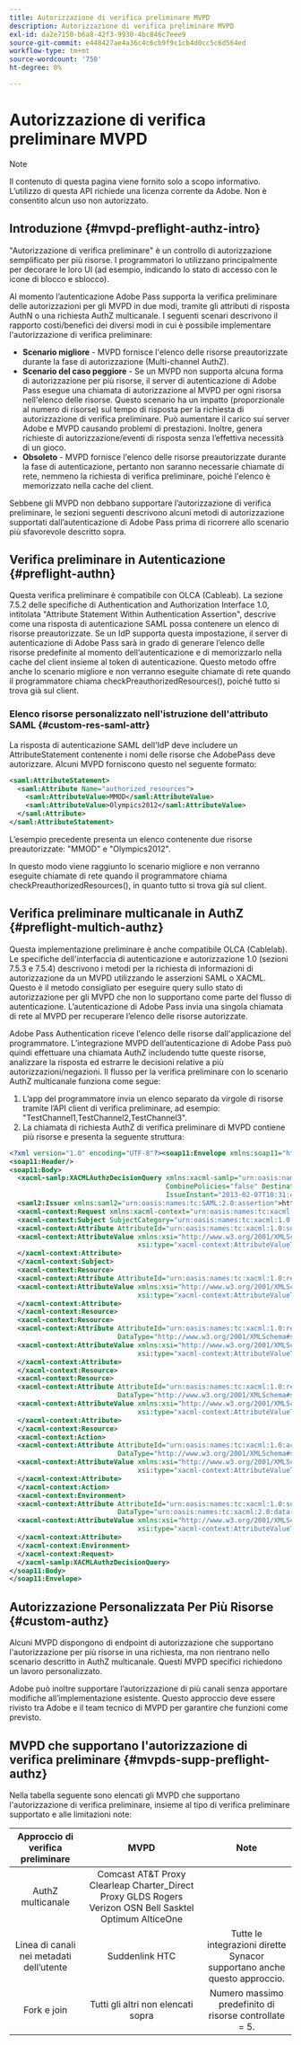 ```yaml
---
title: Autorizzazione di verifica preliminare MVPD
description: Autorizzazione di verifica preliminare MVPD
exl-id: da2e7150-b6a8-42f3-9930-4bc846c7eee9
source-git-commit: e448427ae4a36c4c6cb9f9c1cb4d0cc5c6d564ed
workflow-type: tm+mt
source-wordcount: '750'
ht-degree: 0%

---
```


# Autorizzazione di verifica preliminare MVPD

>[!NOTE]
>
>Il contenuto di questa pagina viene fornito solo a scopo informativo. L’utilizzo di questa API richiede una licenza corrente da Adobe. Non è consentito alcun uso non autorizzato.

## Introduzione {#mvpd-preflight-authz-intro}

&quot;Autorizzazione di verifica preliminare&quot; è un controllo di autorizzazione semplificato per più risorse. I programmatori lo utilizzano principalmente per decorare le loro UI (ad esempio, indicando lo stato di accesso con le icone di blocco e sblocco).

Al momento l’autenticazione Adobe Pass supporta la verifica preliminare delle autorizzazioni per gli MVPD in due modi, tramite gli attributi di risposta AuthN o una richiesta AuthZ multicanale.  I seguenti scenari descrivono il rapporto costi/benefici dei diversi modi in cui è possibile implementare l&#39;autorizzazione di verifica preliminare:

* **Scenario migliore** - MVPD fornisce l&#39;elenco delle risorse preautorizzate durante la fase di autorizzazione (Multi-channel AuthZ).
* **Scenario del caso peggiore** - Se un MVPD non supporta alcuna forma di autorizzazione per più risorse, il server di autenticazione di Adobe Pass esegue una chiamata di autorizzazione al MVPD per ogni risorsa nell&#39;elenco delle risorse. Questo scenario ha un impatto (proporzionale al numero di risorse) sul tempo di risposta per la richiesta di autorizzazione di verifica preliminare. Può aumentare il carico sui server Adobe e MVPD causando problemi di prestazioni. Inoltre, genera richieste di autorizzazione/eventi di risposta senza l’effettiva necessità di un gioco.
* **Obsoleto** - MVPD fornisce l&#39;elenco delle risorse preautorizzate durante la fase di autenticazione, pertanto non saranno necessarie chiamate di rete, nemmeno la richiesta di verifica preliminare, poiché l&#39;elenco è memorizzato nella cache del client.

Sebbene gli MVPD non debbano supportare l’autorizzazione di verifica preliminare, le sezioni seguenti descrivono alcuni metodi di autorizzazione supportati dall’autenticazione di Adobe Pass prima di ricorrere allo scenario più sfavorevole descritto sopra.

## Verifica preliminare in Autenticazione {#preflight-authn}

Questa verifica preliminare è compatibile con OLCA (Cableab). La sezione 7.5.2 delle specifiche di Authentication and Authorization Interface 1.0, intitolata &quot;Attribute Statement Within Authentication Assertion&quot;, descrive come una risposta di autenticazione SAML possa contenere un elenco di risorse preautorizzate. Se un IdP supporta questa impostazione, il server di autenticazione di Adobe Pass sarà in grado di generare l’elenco delle risorse predefinite al momento dell’autenticazione e di memorizzarlo nella cache del client insieme al token di autenticazione. Questo metodo offre anche lo scenario migliore e non verranno eseguite chiamate di rete quando il programmatore chiama checkPreauthorizedResources(), poiché tutto si trova già sul client.

### Elenco risorse personalizzato nell&#39;istruzione dell&#39;attributo SAML {#custom-res-saml-attr}

La risposta di autenticazione SAML dell&#39;IdP deve includere un AttributeStatement contenente i nomi delle risorse che AdobePass deve autorizzare.  Alcuni MVPD forniscono questo nel seguente formato:

```XML
<saml:AttributeStatement>
  <saml:Attribute Name="authorized_resources">
    <saml:AttributeValue>MMOD</saml:AttributeValue>
    <saml:AttributeValue>Olympics2012</saml:AttributeValue>
  </saml:Attribute>
</saml:AttributeStatement>
```

L’esempio precedente presenta un elenco contenente due risorse preautorizzate: &quot;MMOD&quot; e &quot;Olympics2012&quot;.

In questo modo viene raggiunto lo scenario migliore e non verranno eseguite chiamate di rete quando il programmatore chiama checkPreauthorizedResources(), in quanto tutto si trova già sul client.

## Verifica preliminare multicanale in AuthZ {#preflight-multich-authz}

Questa implementazione preliminare è anche compatibile OLCA (Cablelab).  Le specifiche dell&#39;interfaccia di autenticazione e autorizzazione 1.0 (sezioni 7.5.3 e 7.5.4) descrivono i metodi per la richiesta di informazioni di autorizzazione da un MVPD utilizzando le asserzioni SAML o XACML. Questo è il metodo consigliato per eseguire query sullo stato di autorizzazione per gli MVPD che non lo supportano come parte del flusso di autenticazione. L’autenticazione di Adobe Pass invia una singola chiamata di rete al MVPD per recuperare l’elenco delle risorse autorizzate.


Adobe Pass Authentication riceve l&#39;elenco delle risorse dall&#39;applicazione del programmatore. L’integrazione MVPD dell’autenticazione di Adobe Pass può quindi effettuare una chiamata AuthZ includendo tutte queste risorse, analizzare la risposta ed estrarre le decisioni relative a più autorizzazioni/negazioni.  Il flusso per la verifica preliminare con lo scenario AuthZ multicanale funziona come segue:

1. L’app del programmatore invia un elenco separato da virgole di risorse tramite l’API client di verifica preliminare, ad esempio: &quot;TestChannel1,TestChannel2,TestChannel3&quot;.
1. La chiamata di richiesta AuthZ di verifica preliminare di MVPD contiene più risorse e presenta la seguente struttura:

```XML
<?xml version="1.0" encoding="UTF-8"?><soap11:Envelope xmlns:soap11="http://schemas.xmlsoap.org/soap/envelope/"> 
<soap11:Header/> 
<soap11:Body> 
  <xacml-samlp:XACMLAuthzDecisionQuery xmlns:xacml-samlp="urn:oasis:names:tc:xacml:2.0:profile:saml2.0:v2:schema:protocol" 
                                       CombinePolicies="false" Destination="https://login.idpexmaple.net/" ID="_3576604f382455d6495f342d9e07b69c" 
                                       IssueInstant="2013-02-07T10:31:40.333Z" Version="2.0"> 
  <saml2:Issuer xmlns:saml2="urn:oasis:names:tc:SAML:2.0:assertion">https://saml.sp.auth-staging.adobe.com/on-behalf-of/TestDistributors</saml2:Issuer> 
  <xacml-context:Request xmlns:xacml-context="urn:oasis:names:tc:xacml:2.0:context:schema:os"> 
  <xacml-context:Subject SubjectCategory="urn:oasis:names:tc:xacml:1.0:subject-category:access-subject"> 
  <xacml-context:Attribute AttributeId="urn:oasis:names:tc:xacml:1.0:subject:subject-id" DataType="http://www.w3.org/2001/XMLSchema#string"> 
  <xacml-context:AttributeValue xmlns:xsi="http://www.w3.org/2001/XMLSchema-instance" 
                                xsi:type="xacml-context:AttributeValueType">VFZTAQEAABQCe[...]</xacml-context:AttributeValue> 
  </xacml-context:Attribute> 
  </xacml-context:Subject> 
  <xacml-context:Resource> 
  <xacml-context:Attribute AttributeId="urn:oasis:names:tc:xacml:1.0:resource:resource-id" DataType="http://www.w3.org/2001/XMLSchema#string"> 
  <xacml-context:AttributeValue xmlns:xsi="http://www.w3.org/2001/XMLSchema-instance" 
                                xsi:type="xacml-context:AttributeValueType">TestChannel1</xacml-context:AttributeValue> 
  </xacml-context:Attribute> 
  </xacml-context:Resource> 
  <xacml-context:Resource> 
  <xacml-context:Attribute AttributeId="urn:oasis:names:tc:xacml:1.0:resource:resource-id" 
                           DataType="http://www.w3.org/2001/XMLSchema#string"> 
  <xacml-context:AttributeValue xmlns:xsi="http://www.w3.org/2001/XMLSchema-instance" 
                                xsi:type="xacml-context:AttributeValueType">TestChannel2</xacml-context:AttributeValue> 
  </xacml-context:Attribute> 
  </xacml-context:Resource> 
  <xacml-context:Resource> 
  <xacml-context:Attribute AttributeId="urn:oasis:names:tc:xacml:1.0:resource:resource-id" 
                           DataType="http://www.w3.org/2001/XMLSchema#string"> 
  <xacml-context:AttributeValue xmlns:xsi="http://www.w3.org/2001/XMLSchema-instance"
                                xsi:type="xacml-context:AttributeValueType">TestChannel3</xacml-context:AttributeValue> 
  </xacml-context:Attribute> 
  </xacml-context:Resource> 
  <xacml-context:Action> 
  <xacml-context:Attribute AttributeId="urn:oasis:names:tc:xacml:1.0:action:action-id" 
                           DataType="http://www.w3.org/2001/XMLSchema#string"> 
  <xacml-context:AttributeValue xmlns:xsi="http://www.w3.org/2001/XMLSchema-instance" 
                                xsi:type="xacml-context:AttributeValueType">VIEW</xacml-context:AttributeValue> 
  </xacml-context:Attribute> 
  </xacml-context:Action> 
  <xacml-context:Environment> 
  <xacml-context:Attribute AttributeId="urn:oasis:names:tc:xacml:1.0:subject:authn-locality:ip-address" 
                           DataType="urn:oasis:names:tc:xacml:2.0:data-type:ipAddress"> 
  <xacml-context:AttributeValue xmlns:xsi="http://www.w3.org/2001/XMLSchema-instance" 
                                xsi:type="xacml-context:AttributeValueType">127.0.0.1</xacml-context:AttributeValue> 
  </xacml-context:Attribute> 
  </xacml-context:Environment> 
  </xacml-context:Request> 
  </xacml-samlp:XACMLAuthzDecisionQuery> 
</soap11:Body> 
</soap11:Envelope>
```

## Autorizzazione Personalizzata Per Più Risorse {#custom-authz}

Alcuni MVPD dispongono di endpoint di autorizzazione che supportano l&#39;autorizzazione per più risorse in una richiesta, ma non rientrano nello scenario descritto in AuthZ multicanale. Questi MVPD specifici richiedono un lavoro personalizzato.

Adobe può inoltre supportare l’autorizzazione di più canali senza apportare modifiche all’implementazione esistente.  Questo approccio deve essere rivisto tra Adobe e il team tecnico di MVPD per garantire che funzioni come previsto.

## MVPD che supportano l&#39;autorizzazione di verifica preliminare {#mvpds-supp-preflight-authz}

Nella tabella seguente sono elencati gli MVPD che supportano l&#39;autorizzazione di verifica preliminare, insieme al tipo di verifica preliminare supportato e alle limitazioni note:

| Approccio di verifica preliminare | MVPD | Note |
|:-------------------------------:|:--------------------------------------------------------------------------------------------------------:|:------------------------------------------------------------------:|
| AuthZ multicanale | Comcast AT&amp;T Proxy Clearleap Charter_Direct Proxy GLDS Rogers Verizon OSN Bell Sasktel Optimum AlticeOne |                                                                    |
| Linea di canali nei metadati dell’utente | Suddenlink HTC | Tutte le integrazioni dirette Synacor supportano anche questo approccio. |
| Fork e join | Tutti gli altri non elencati sopra | Numero massimo predefinito di risorse controllate = 5. |

